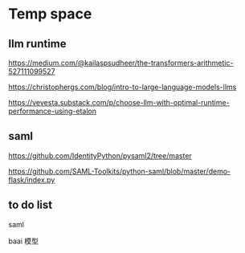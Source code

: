 # Temp space

## llm runtime
https://medium.com/@kailaspsudheer/the-transformers-arithmetic-527111099527

https://christophergs.com/blog/intro-to-large-language-models-llms

https://vevesta.substack.com/p/choose-llm-with-optimal-runtime-performance-using-etalon

## saml
https://github.com/IdentityPython/pysaml2/tree/master

https://github.com/SAML-Toolkits/python-saml/blob/master/demo-flask/index.py

## to do list
saml

baai 模型